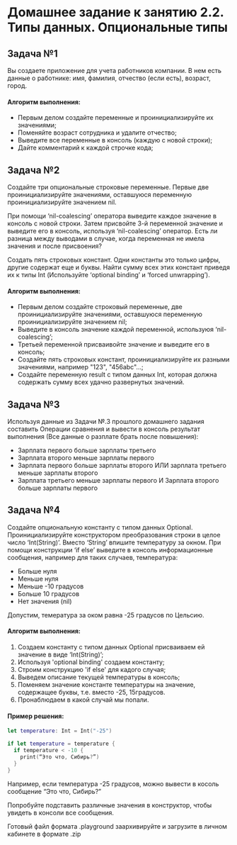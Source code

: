 # Домашнее задание к занятию 2.2. Типы данных. Опциональные типы

## Задача №1

Вы создаете приложение для учета работников компании. В нем есть данные о работнике: имя, фамилия, отчество (если есть), возраст, город.

#### Алгоритм выполнения:
* Первым делом создайте переменные и проинициализируйте их значениями;
* Поменяйте возраст сотрудника и удалите отчество;
* Выведите все переменные в консоль (каждую с новой строки);
* Дайте комментарий к каждой строчке кода; 

## Задача №2

Создайте три опциональные строковые переменные. Первые две проинициализируйте значениями, оставшуюся переменную проинициализируйте значением nil.

При помощи ‘nil-coalescing’ оператора выведите каждое значение в консоль с новой строки.
Затем присвойте 3-й переменной значение и выведите его в консоль, используя ‘nil-coalescing’ оператор. Есть ли разница между выводами в случае, когда переменная не имела значения и после присвоения?

Создать пять строковых констант. Одни константы это только цифры, другие содержат еще и буквы. Найти сумму всех этих констант приведя их к типы Int (Используйте ‘optional binding’ и ‘forced unwrapping’).

#### Алгоритм выполнения:
* Первым делом создайте строковый переменные, две проинициализируйте значениями, оставшуюся переменную проинициализируйте значением nil;
* Выведите в консоль значение каждой переменной, используюя ‘nil-coalescing’;
* Третьей переменной присваивойте значение и выведите его в консоль;
* Создайте пять строковых констант, проинициализируйте их разными значениями, например "123", "456abc"...;
* Создайте переменную result с типом данных Int, которая должна содержать сумму всех удачно развернутых значений.

## Задача №3

Используя данные из Задачи №.3 прошлого домашнего задания составить Операции сравнения и вывести в консоль результат выполнения (Все данные о разплате брать после повышения):

* Зарплата первого больше зарплаты третьего
* Зарплата второго меньше зарплаты первого
* Зарплата первого больше зарплаты второго ИЛИ зарплата третьего меньше зарплаты второго
* Зарплата третьего меньше зарплаты первого И Зарплата второго больше зарплаты первого

## Задача №4

Создайте опциональную константу с типом данных Optional<Int>. Проинициализируйте конструктором преобразования строки в целое число ‘Int(String)’. Вместо ‘String’ впишите температуру за окном. При помощи конструкции ‘if else’ выведите в консоль информационные сообщения, например для таких случаев, температура:

* Больше нуля
* Меньше нуля
* Меньше -10 градусов
* Больше 10 градусов
* Нет значения (nil)

Допустим, темература за оком равна -25 градусов по Цельсию.

#### Алгоритм выполнения:

1. Создаем константу с типом данных Optional<String> присваиваем ей значение в виде ‘Int(String)’;
2. Используя 'optional binding' создаем константу;
3. Строим конструкцию 'if else' для кадого случая;
4. Выведем описание текущей температуры в консоль;
5. Поменяем значение константе температуры на значение, содержащее буквы, т.е. вместо -25, 15градусов.
6. Пронаблюдаем в какой случай мы попали.

#### Пример решения:

```swift
let temperature: Int = Int("-25")

if let temperature = temperature {
  if temperature < -10 {
    print(“Это что, Сибирь?”)
  }
}
``` 

Например, если температура -25 градусов, можно вывести в косоль сообщение “Это что, Сибирь?”

Попробуйте подставить различные значения в конструктор, чтобы увидеть в консоли все сообщения.

Готовый файл формата .playground заархивируйте и загрузите в личном кабинете в формате .zip
